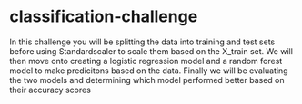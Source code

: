 # classification-challenge

In this challenge you will be splitting the data into training and test sets before using Standardscaler to scale them based on the X_train set. We will then move onto creating a logistic regression model and a random forest model to make predicitons based on the data. Finally we will be evaluating the two models and determining which model performed better based on their accuracy scores